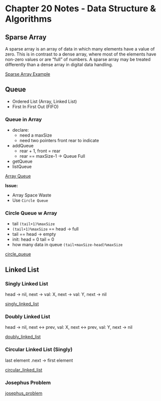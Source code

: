 # Chapter 20 Notes - Data Structure & Algorithms

## Sparse Array
A sparse array is an array of data in which many elements have a value of zero. This is in contrast to a dense array, where most of the elements have non-zero values or are “full” of numbers. A sparse array may be treated differently than a dense array in digital data handling.

[Sparse Array Example](01_sparsearray/main.go)

## Queue
- Ordered List (Array, Linked List)
- First In First Out (FIFO)

### Queue in Array
- declare: 
    - need a maxSize
    - need two pointers front rear to indicate
- addQueue
    - rear + 1, front = rear
    - rear == maxSize-1 -> Queue Full
- getQueue
- listQueue

[Array Queue](02_queue/array_queue/main.go)

**Issue:**
- Array Space Waste
- Use `Circle Queue`

### Circle Queue w Array
- tail `(tail+1)%maxSize`
- `(tail+1)%maxSize` == head -> full
- tail == head -> empty
- init: head = 0 tail = 0
- how many data in queue `(tail+maxSize-head)%maxSize`

[circle_queue](02_queue/circle_queue/main.go)

## Linked List

### Singly Linked List

head -> nil, next -> val: X, next -> val: Y, next -> nil

[singly_linked_list](03_linkedlist/singly_linked_list/main.go)

### Doubly Linked List

head -> nil, next <-> prev, val: X, next <-> prev, val: Y, next -> nil

[doubly_linked_list](03_linkedlist/doubly_linked_list/main.go)

### Circular Linked List (Singly)

last element .next -> first element

[circular_linked_list](03_linkedlist/circular_linked_list/main.go)

### Josephus Problem

[josephus_problem](03_linkedlist/josephus_problem/main.go)